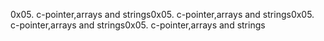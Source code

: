 0x05. c-pointer,arrays and strings0x05. c-pointer,arrays and strings0x05. c-pointer,arrays and strings0x05. c-pointer,arrays and strings
